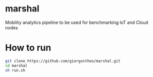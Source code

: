 # marshal
Mobility analytics pipeline to be used for benchmarking IoT and Cloud nodes

# How to run
```bash
git clone https://github.com/giorgostheo/marshal.git
cd marshal
sh run.sh
```
